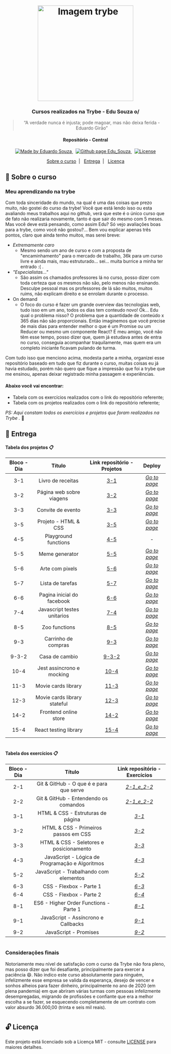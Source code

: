 <h1 align="center">
    <img alt="Imagem trybe" src="https://i.ibb.co/d4W2x4g/trybe.png" width="300px" />
</h1>

<h3 align="center">
  Cursos realizados na Trybe - Edu Souza o/
</h3>

<blockquote align="center">“A verdade nunca é injusta; pode magoar, mas não deixa ferida - Eduardo Girão”</blockquote>

<h4 align="center">
  Repositório - Central
</h4>

<p align="center">

  <a href="https://github.com/EduSouza-programmer" target="_blank">
    <img alt="Made by Eduardo Souza" src="https://img.shields.io/badge/made%20by-Edu%20Souza-%23F8952D">
  </a>&nbsp;

 <a href="https://edusouza-programmer.github.io/" target="_blank">
<img alt="Github page Edu_Souza " src="https://img.shields.io/badge/Github%20page-Edu_Souza-orange">
</a>&nbsp;

  <a href="#" >
    <img alt="License" src="https://img.shields.io/badge/license-MIT-%23F8952D">
  </a>

</p>

<p align="center">
  <a href="#rocket-Sobre-o-curso">Sobre o curso</a>&nbsp;&nbsp;|&nbsp;&nbsp;
  <a href="#postbox-Entrega"">Entrega</a>&nbsp;&nbsp;|&nbsp;&nbsp;
  <a href="#unlock-Licença">Licença</a>
</p>

## :rocket: Sobre o curso

### Meu aprendizando na trybe

Com toda sinceridade do mundo, na qual é uma das coisas que prezo muito, não gostei do curso da trybe! 
Você que está lendo isso ou esta avaliando meus trabalhos aqui no github, verá que este é o único curso que de fato não realizaria novamente, tanto é que sair do mesmo com 5 meses. Mas você deve está pensando, como assim Edu? Só vejo avaliações boas para a trybe, como você não gostou?... Bem vou explicar apenas três pontos, claro que ainda tenho muitos, mas serei breve:

- _Extremamente caro_
  - Mesmo sendo um ano de curso e com a proposta de "encaminhamento" para o mercado de trabalho, 36k para um curso livre e ainda mais, mau estruturado... sei... muita burrice a minha ter entrado :( . 
- _"Especialistas..."_
  - São assim os chamados professores lá no curso, posso dizer com toda certeza que os mesmos não são, pelo menos não ensinando. Desculpe pessoal mas os professores de lá são muitos, muitos ruims, não explicam direito e se enrolam durante o processo.  
- On demand
  - O foco do curso é fazer um grande overview das tecnologias web, tudo isso em um ano, todos os dias tem conteudo novo! Ok... Edu qual o problema nisso? O problema que a quantidade de conteúdo x 365 dias não são proporcionais. Então imaginemos que você precise de mais dias para entender melhor o que é um Promise ou um Reducer ou mesmo um componente React? É meu amigo, você não têm esse tempo, posso dizer que, quem já estudava antes de entra no curso, conseguia acompanhar traquilamente, mas quem era um completo iniciante ficavam pulando de turma.

Com tudo isso que menciono acima, modesta parte a minha, organizei esse repositório baseado em tudo que fiz durante o curso, muitas coisas eu já havia estudado, porém não quero que fique a impressão que foi a trybe que me ensinou, apenas deixar registrado minha passagem e experiências.  
#### Abaixo você vai encontrar:

- Tabela com os exercícios realizados com o link do repositório referente;
- Tabela com os projetos realizados com o link do repositório referente;

_PS: Aqui constam todos os exercícios e projetos que foram realizados na Trybe ._ :running:

## :postbox: Entrega
#### Tabela dos projetos :clipboard:

| Bloco - Dia |            Título            |                        Link repositório - Projetos                        |                                       Deploy                                       |
| :---------: | :--------------------------: | :-----------------------------------------------------------------------: | :--------------------------------------------------------------------------------: |
|     3-1     |      Livro de receitas       |                       [3-1](https://bit.ly/2Ej92q4)                       |                       _[Go to page](https://bit.ly/3j6Goan)_                       |
|     3-2     |   Página web sobre viagens   |                       [3-2](https://bit.ly/3hpqAPG)                       |                       _[Go to page](https://bit.ly/2CTWSDt)_                       |
|     3-3     |      Convite de evento       |                       [3-3](https://bit.ly/3lbABSZ)                       |                       _[Go to page](https://bit.ly/31o5Hig)_                       |
|     3-5     |     Projeto - HTML & CSS     |                       [3-5](https://bit.ly/3luM3cd)                       |                       _[Go to page](https://bit.ly/2YOkRLV)_                       |
|     4-5     |     Playground functions     | [4-5](https://github.com/EduSouza-programmer/Trybe_Projeto_4-5_Edu_Souza) |                                         -                                          |
|     5-5     |        Meme generator        | [5-5](https://github.com/EduSouza-programmer/Trybe_Projeto_5-5_Edu_Souza) | _[Go to page](https://edusouza-programmer.github.io/Trybe_Projeto_5-5_Edu_Souza/)_ |
|     5-6     |       Arte com pixels        | [5-6](https://github.com/EduSouza-programmer/Trybe_Projeto_5-6_Edu_Souza) | _[Go to page](https://edusouza-programmer.github.io/Trybe_Projeto_5-6_Edu_Souza/)_ |
|     5-7     |       Lista de tarefas       | [5-7](https://github.com/EduSouza-programmer/Trybe_Projeto_5-7_Edu_Souza) | _[Go to page](https://edusouza-programmer.github.io/Trybe_Projeto_5-7_Edu_Souza/)_ |
|     6-6     |  Pagina inicial do facebook  | [6-6](https://github.com/EduSouza-programmer/Trybe_Projeto_6-6_Edu_Souza) | _[Go to page](https://edusouza-programmer.github.io/Trybe_Projeto_6-6_Edu_Souza/)_ |
|     7-4     | Javascript testes unitarios  |                                  [7-4]()                                  |                                  _[Go to page]()_                                  |
|     8-5     |        Zoo functions         |                                  [8-5]()                                  |                                  _[Go to page]()_                                  |
|     9-3     |     Carrinho de compras      |                                  [9-3]()                                  |                                  _[Go to page]()_                                  |
|    9-3-2    |        Casa de cambio        |                                 [9-3-2]()                                 |                                  _[Go to page]()_                                  |
|    10-4     |  Jest assincrono e mocking   |                                 [10-4]()                                  |                                  _[Go to page]()_                                  |
|    11-3     |     Movie cards library      |                                 [11-3]()                                  |                                  _[Go to page]()_                                  |
|    12-3     | Movie cards library stateful |                                 [12-3]()                                  |                                  _[Go to page]()_                                  |
|    14-2     |    Frontend online store     |                                 [14-2]()                                  |                                  _[Go to page]()_                                  |
|    15-4     |    React testing library     |                                 [15-4]()                                  |                                  _[Go to page]()_                                  |


#

#### Tabela dos exercícios :clipboard:

| Bloco - Dia |                     Título                      |                               Link repositório - Exercícios                               |
| :---------: | :---------------------------------------------: | :---------------------------------------------------------------------------------------: |
|     2-1     |     Git & GitHub - O que é e para que serve     | _[2-1_e_2-2](https://github.com/EduSouza-programmer/Trybe_Exercicio_2-1_e_2-2_Edu_Souza)_ |
|     2-2     |      Git & GitHub - Entendendo os comandos      | _[2-1_e_2-2](https://github.com/EduSouza-programmer/Trybe_Exercicio_2-1_e_2-2_Edu_Souza)_ |
|     3-1     |        HTML & CSS - Estruturas de página        |       _[3-1](https://github.com/EduSouza-programmer/Trybe_Exercicio_3-1_Edu_Souza)_       |
|     3-2     |      HTML & CSS - Primeiros passos em CSS       |       _[3-2](https://github.com/EduSouza-programmer/Trybe_Exercicio_3-2_Edu_Souza)_       |
|     3-3     |     HTML & CSS - Seletores e posicionamento     |       _[3-3](https://github.com/EduSouza-programmer/Trybe_Exercicio_3-3_Edu_Souza)_       |
|     4-3     | JavaScript - Lógica de Programação e Algoritmos |       _[4-3](https://github.com/EduSouza-programmer/Trybe_Exercicio_4-3_Edu_Souza)_       |
|     5-2     |     JavaScript - Trabalhando com elementos      |       _[5-2](https://github.com/EduSouza-programmer/Trybe_Exercicio_5-2_Edu_Souza)_       |
|     6-3     |             CSS - Flexbox - Parte 1             |       _[6-3](https://github.com/EduSouza-programmer/Trybe_Exercicio_6-3_Edu_Souza)_       |
|     6-4     |             CSS - Flexbox - Parte 2             |       _[6-4](https://github.com/EduSouza-programmer/Trybe_Exercicio_6-4_Edu_Souza)_       |
|     8-1     |     ES6 - Higher Order Functions - Parte 1      |       _[8-1](https://github.com/EduSouza-programmer/Trybe_Exercicio_8-1_Edu_Souza)_       |
|     9-1     |       JavaScript - Assíncrono e Callbacks       |       _[9-1](https://github.com/EduSouza-programmer/Trybe_Exercicio_9-1_Edu_Souza)_       |
|     9-2     |              JavaScript - Promises              |       _[9-2](https://github.com/EduSouza-programmer/Trybe_Exercicio_9-2_Edu_Souza)_       |

#

### Considerações finais

Notoriamente meu nível de satisfação com o curso da Trybe não fora pleno, mas posso dizer que foi desafiante, principalmente para exercer a paciência :smile:. Não indico este curso absolutamente para ninguém, infelizmente esse empresa se valida da esperança, desejo de vencer e sonhos alheios para fazer dinheiro, principalmente no ano de 2020 (em plena pandemia) em que abriram várias turmas com pessoas infelizmente desempregadas, migrando de profissões e confiante que era a melhor escolha a se fazer, se esquecendo completamente de um contrato com valor absurdo 36.000,00 (trinta e seis mil reais).  

#

## :unlock: Licença

Este projeto está licenciado sob a Licença MIT - consulte [LICENSE](https://opensource.org/licenses/MIT) para maiores detalhes.
